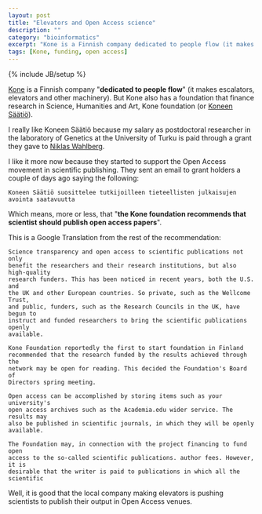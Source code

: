 ```yaml
---
layout: post
title: "Elevators and Open Access science"
description: ""
category: "bioinformatics"
excerpt: "Kone is a Finnish company dedicated to people flow (it makes escalators, elevators and other machinery). But Kone also has a foundation that finance research in Science, Humanities and Art, Kone foundation (or Koneen Säätiö)"
tags: [Kone, funding, open access]
---
```

{% include JB/setup %}

[Kone](http://www.kone.com/countries/fi_FI/Pages/default.aspx) is a Finnish 
company "**dedicated to people flow**" (it makes escalators, elevators and other
machinery). But Kone also has a foundation that finance research in Science, 
Humanities and Art, Kone foundation (or [Koneen Säätiö](http://www.koneensaatio.fi/en/)).

I really like Koneen Säätiö because my salary as postdoctoral researcher in the
laboratory of Genetics at the University of Turku is paid through a grant they
gave to [Niklas Wahlberg](http://nymphalidae.utu.fi/Wahlberg.htm).

I like it more now because they started to support the Open Access movement in
scientific publishing. They sent an email to grant holders a couple of days ago
saying the following:

    Koneen Säätiö suosittelee tutkijoilleen tieteellisten julkaisujen avointa saatavuutta

Which means, more or less, that "**the Kone foundation recommends that scientist
should publish open access papers**".

This is a Google Translation from the rest of the recommendation:

    Science transparency and open access to scientific publications not only 
    benefit the researchers and their research institutions, but also high-quality
    research funders. This has been noticed in recent years, both the U.S. and
    the UK and other European countries. So private, such as the Wellcome Trust,
    and public, funders, such as the Research Councils in the UK, have begun to
    instruct and funded researchers to bring the scientific publications openly
    available.
    
    Kone Foundation reportedly the first to start foundation in Finland
    recommended that the research funded by the results achieved through the
    network may be open for reading. This decided the Foundation's Board of
    Directors spring meeting.
    
    Open access can be accomplished by storing items such as your university's
    open access archives such as the Academia.edu wider service. The results may
    also be published in scientific journals, in which they will be openly
    available.
    
    The Foundation may, in connection with the project financing to fund open
    access to the so-called scientific publications. author fees. However, it is
    desirable that the writer is paid to publications in which all the scientific

Well, it is good that the local company making elevators is pushing scientists to publish their output in Open Access venues.

